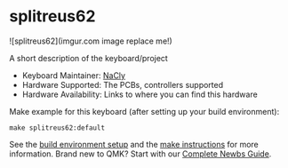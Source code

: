 # splitreus62

![splitreus62](imgur.com image replace me!)

A short description of the keyboard/project

* Keyboard Maintainer: [NaCly](https://github.com/Na-Cly)
* Hardware Supported: The PCBs, controllers supported
* Hardware Availability: Links to where you can find this hardware

Make example for this keyboard (after setting up your build environment):

    make splitreus62:default

See the [build environment setup](https://docs.qmk.fm/#/getting_started_build_tools) and the [make instructions](https://docs.qmk.fm/#/getting_started_make_guide) for more information. Brand new to QMK? Start with our [Complete Newbs Guide](https://docs.qmk.fm/#/newbs).
